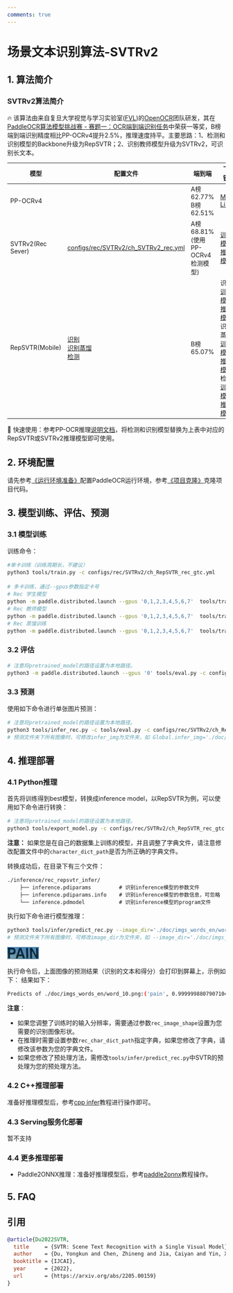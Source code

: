 ```yaml
---
comments: true
---
```


# 场景文本识别算法-SVTRv2

## 1. 算法简介

### SVTRv2算法简介

🔥 该算法由来自复旦大学视觉与学习实验室([FVL](https://fvl.fudan.edu.cn))的[OpenOCR](https://github.com/Topdu/OpenOCR)团队研发，其在[PaddleOCR算法模型挑战赛 - 赛题一：OCR端到端识别任务](https://aistudio.baidu.com/competition/detail/1131/0/introduction)中荣获一等奖，B榜端到端识别精度相比PP-OCRv4提升2.5%，推理速度持平。主要思路：1、检测和识别模型的Backbone升级为RepSVTR；2、识别教师模型升级为SVTRv2，可识别长文本。

|模型|配置文件|端到端|下载链接|
| --- | --- | --- | --- |
|PP-OCRv4| |A榜 62.77% <br> B榜 62.51%| [Model List](../../ppocr/model_list.md) |
|SVTRv2(Rec Sever)|[configs/rec/SVTRv2/ch_SVTRv2_rec.yml](https://github.com/PaddlePaddle/PaddleOCR/tree/main/configs/rec/SVTRv2/ch_SVTRv2_rec.yml)|A榜 68.81% (使用PP-OCRv4检测模型)| [训练模型](https://paddleocr.bj.bcebos.com/openatom/openatom_rec_svtrv2_ch_train.tar) / [推理模型](https://paddleocr.bj.bcebos.com/openatom/openatom_rec_svtrv2_ch_infer.tar) |
|RepSVTR(Mobile)|[识别](https://github.com/PaddlePaddle/PaddleOCR/tree/main/configs/rec/SVTRv2/ch_RepSVTR_rec.yml) <br> [识别蒸馏](https://github.com/PaddlePaddle/PaddleOCR/tree/main/configs/rec/SVTRv2/ch_SVTRv2_rec_distillation.yml) <br> [检测](https://github.com/PaddlePaddle/PaddleOCR/tree/main/configs/det/det_repsvtr_db.yml)|B榜 65.07%| 识别: [训练模型](https://paddleocr.bj.bcebos.com/openatom/openatom_rec_repsvtr_ch_train.tar) / [推理模型](https://paddleocr.bj.bcebos.com/openatom/openatom_rec_repsvtr_ch_infer.tar) <br> 识别蒸馏: [训练模型](https://paddleocr.bj.bcebos.com/openatom/openatom_rec_svtrv2_distill_ch_train.tar) / [推理模型](https://paddleocr.bj.bcebos.com/openatom/openatom_rec_svtrv2_distill_ch_infer.tar) <br> 检测: [训练模型](https://paddleocr.bj.bcebos.com/openatom/openatom_det_repsvtr_ch_train.tar) / [推理模型](https://paddleocr.bj.bcebos.com/openatom/openatom_det_repsvtr_ch_infer.tar) |

🚀 快速使用：参考PP-OCR推理[说明文档](https://github.com/PaddlePaddle/PaddleOCR/blob/main/doc/doc_ch/inference_ppocr.md)，将检测和识别模型替换为上表中对应的RepSVTR或SVTRv2推理模型即可使用。

## 2. 环境配置

请先参考[《运行环境准备》](../../ppocr/environment.md)配置PaddleOCR运行环境，参考[《项目克隆》](../../ppocr/blog/clone.md)克隆项目代码。

## 3. 模型训练、评估、预测

### 3.1 模型训练

训练命令：

```bash linenums="1"
#单卡训练（训练周期长，不建议）
python3 tools/train.py -c configs/rec/SVTRv2/ch_RepSVTR_rec_gtc.yml

# 多卡训练，通过--gpus参数指定卡号
# Rec 学生模型
python -m paddle.distributed.launch --gpus '0,1,2,3,4,5,6,7'  tools/train.py -c configs/rec/SVTRv2/ch_RepSVTR_rec_gtc.yml
# Rec 教师模型
python -m paddle.distributed.launch --gpus '0,1,2,3,4,5,6,7'  tools/train.py -c configs/rec/SVTRv2/ch_SVTRv2_rec_gtc.yml
# Rec 蒸馏训练
python -m paddle.distributed.launch --gpus '0,1,2,3,4,5,6,7'  tools/train.py -c configs/rec/SVTRv2/ch_SVTRv2_rec_gtc_distill.yml
```

### 3.2 评估

```bash linenums="1"
# 注意将pretrained_model的路径设置为本地路径。
python3 -m paddle.distributed.launch --gpus '0' tools/eval.py -c configs/rec/SVTRv2/ch_RepSVTR_rec_gtc.yml -o Global.pretrained_model=output/ch_RepSVTR_rec_gtc/best_accuracy
```

### 3.3 预测

使用如下命令进行单张图片预测：

```bash linenums="1"
# 注意将pretrained_model的路径设置为本地路径。
python3 tools/infer_rec.py -c tools/eval.py -c configs/rec/SVTRv2/ch_RepSVTR_rec_gtc.yml -o Global.pretrained_model=output/ch_RepSVTR_rec_gtc/best_accuracy Global.infer_img='./doc/imgs_words_en/word_10.png'
# 预测文件夹下所有图像时，可修改infer_img为文件夹，如 Global.infer_img='./doc/imgs_words_en/'。
```

## 4. 推理部署

### 4.1 Python推理

首先将训练得到best模型，转换成inference model，以RepSVTR为例，可以使用如下命令进行转换：

```bash linenums="1"
# 注意将pretrained_model的路径设置为本地路径。
python3 tools/export_model.py -c configs/rec/SVTRv2/ch_RepSVTR_rec_gtc.yml -o Global.pretrained_model=output/ch_RepSVTR_rec_gtc/best_accuracy Global.save_inference_dir=./inference/rec_repsvtr_infer
```

**注意：** 如果您是在自己的数据集上训练的模型，并且调整了字典文件，请注意修改配置文件中的`character_dict_path`是否为所正确的字典文件。

转换成功后，在目录下有三个文件：

```text linenums="1"
./inference/rec_repsvtr_infer/
    ├── inference.pdiparams         # 识别inference模型的参数文件
    ├── inference.pdiparams.info    # 识别inference模型的参数信息，可忽略
    └── inference.pdmodel           # 识别inference模型的program文件
```

执行如下命令进行模型推理：

```bash linenums="1"
python3 tools/infer/predict_rec.py --image_dir='./doc/imgs_words_en/word_10.png' --rec_model_dir='./inference/rec_repsvtr_infer/'
# 预测文件夹下所有图像时，可修改image_dir为文件夹，如 --image_dir='./doc/imgs_words_en/'。
```

![](../../ppocr/infer_deploy/images/word_10.png)

执行命令后，上面图像的预测结果（识别的文本和得分）会打印到屏幕上，示例如下：
结果如下：

```bash linenums="1"
Predicts of ./doc/imgs_words_en/word_10.png:('pain', 0.9999998807907104)
```

**注意**：

- 如果您调整了训练时的输入分辨率，需要通过参数`rec_image_shape`设置为您需要的识别图像形状。
- 在推理时需要设置参数`rec_char_dict_path`指定字典，如果您修改了字典，请修改该参数为您的字典文件。
- 如果您修改了预处理方法，需修改`tools/infer/predict_rec.py`中SVTR的预处理为您的预处理方法。

### 4.2 C++推理部署

准备好推理模型后，参考[cpp infer](https://github.com/PaddlePaddle/PaddleOCR/tree/main/deploy/cpp_infer)教程进行操作即可。

### 4.3 Serving服务化部署

暂不支持

### 4.4 更多推理部署

- Paddle2ONNX推理：准备好推理模型后，参考[paddle2onnx](https://github.com/PaddlePaddle/PaddleOCR/tree/main/deploy/paddle2onnx)教程操作。

## 5. FAQ

## 引用

```bibtex
@article{Du2022SVTR,
  title     = {SVTR: Scene Text Recognition with a Single Visual Model},
  author    = {Du, Yongkun and Chen, Zhineng and Jia, Caiyan and Yin, Xiaoting and Zheng, Tianlun and Li, Chenxia and Du, Yuning and Jiang, Yu-Gang},
  booktitle = {IJCAI},
  year      = {2022},
  url       = {https://arxiv.org/abs/2205.00159}
}
```
